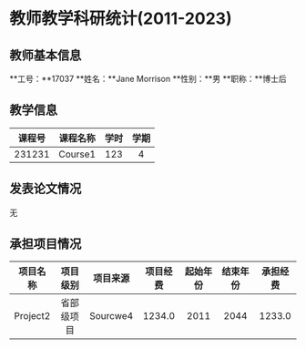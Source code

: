 # 教师教学科研统计(2011-2023)
## 教师基本信息
**工号：**17037
**姓名：**Jane Morrison
**性别：**男
**职称：**博士后
## 教学信息
|课程号|课程名称|学时|学期|
|:---:|:---:|:---:|:---:|
|231231|Course1|123|4|
## 发表论文情况
无
## 承担项目情况
|项目名称|项目级别|项目来源|项目经费|起始年份|结束年份|承担经费|
|:---:|:---:|:---:|:---:|:---:|:---:|:---:|
|Project2|省部级项目|Sourcwe4|1234.0|2011|2044|1233.0|

